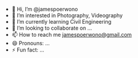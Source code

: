 - 👋 Hi, I’m @jamespoerwono
- 👀 I’m interested in Photography, Videography
- 🌱 I’m currently learning Civil Engineering
- 💞️ I’m looking to collaborate on ...
- 📫 How to reach me jamespoerwono@gmail.com
- 😄 Pronouns: ...
- ⚡ Fun fact: ...

<!---
jamespoerwono/jamespoerwono is a ✨ special ✨ repository because its `README.md` (this file) appears on your GitHub profile.
You can click the Preview link to take a look at your changes.
--->
